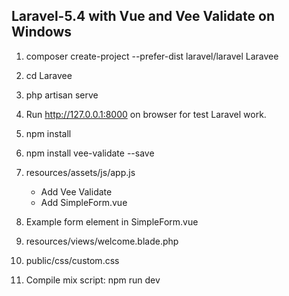 Laravel-5.4 with Vue and Vee Validate on Windows
----------------------------------------
1.	composer create-project --prefer-dist laravel/laravel Laravee

2.	cd Laravee

3.	php artisan serve

4.	Run http://127.0.0.1:8000 on browser for test Laravel work.

5.	npm install

6.	npm install vee-validate --save

7.	resources/assets/js/app.js
	- Add Vee Validate
	- Add SimpleForm.vue
	
8.	Example form element in SimpleForm.vue
	
10.	resources/views/welcome.blade.php

11.	public/css/custom.css

12.	Compile mix script: npm run dev